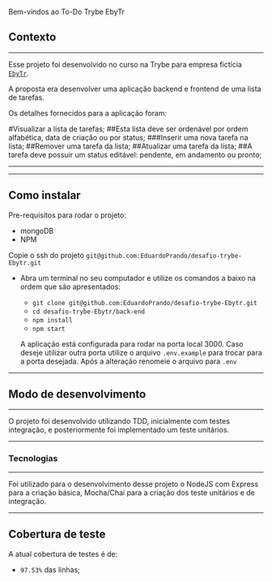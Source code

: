  Bem-vindos ao To-Do Trybe EbyTr

## Contexto

---

Esse projeto foi desenvolvido no curso na Trybe para empresa fictícia [`EbyTr`](www.betrybe.com).

A proposta era desenvolver uma aplicação backend e frontend de uma lista de tarefas.

Os detalhes fornecidos para a aplicação foram:

#Visualizar a lista de tarefas;
##Esta lista deve ser ordenável por ordem alfabética, data de criação ou por status;
###Inserir uma nova tarefa na lista;
##Remover uma tarefa da lista;
##Atualizar uma tarefa da lista;
##A tarefa deve possuir um status editável: pendente, em andamento ou pronto;

---

---

## Como instalar

Pre-requisitos para rodar o projeto: 
- mongoDB
- NPM

Copie o ssh do projeto `git@github.com:EduardoPrando/desafio-trybe-Ebytr.git`

* Abra um terminal no seu computador e utilize os comandos a baixo na ordem que são apresentados:

  * `git clone git@github.com:EduardoPrando/desafio-trybe-Ebytr.git`
  * `cd desafio-trybe-Ebytr/back-end`
  * `npm install`
  * `npm start`

  A aplicação está configurada para rodar na porta local 3000. Caso deseje utilizar outra porta utilize o arquivo `.env.example` para trocar para a porta desejada. Após a alteração renomeie o arquivo para `.env`

---

## Modo de desenvolvimento

---

O projeto foi desenvolvido utilizando TDD, inicialmente com testes integração, e posteriormente foi implementado um teste unitários.

---

### Tecnologias

---

Foi utilizado para o desenvolvimento desse projeto o NodeJS com Express para a criação básica, Mocha/Chai para a criação dos teste unitários e de integração.

---

## Cobertura de teste

A atual cobertura de testes é de: 
- `97.53%` das linhas;